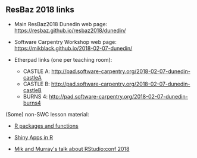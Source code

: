## ResBaz 2018 links

 - Main ResBaz2018 Dunedin web page: https://resbaz.github.io/resbaz2018/dunedin/
 
 - Software Carpentry Workshop web page: https://mikblack.github.io/2018-02-07-dunedin/
 
 - Etherpad links (one per teaching room):
 
    - CASTLE A: http://pad.software-carpentry.org/2018-02-07-dunedin-castleA
    - CASTLE B: http://pad.software-carpentry.org/2018-02-07-dunedin-castleB
    - BURNS 4: http://pad.software-carpentry.org/2018-02-07-dunedin-burns4

(Some) non-SWC lesson material:

 - [R packages and functions](https://github.com/mikblack/ResBazLessons2018/tree/master/R_Packages_Functions) 

 - [Shiny Apps in R](https://github.com/mikblack/ResBazLessons2018/tree/master/R_Shiny_Web_Apps) 
 
 - [Mik and Murray's talk about RStudio:conf 2018](https://github.com/mikblack/ResBaz2018-talks#README.md)